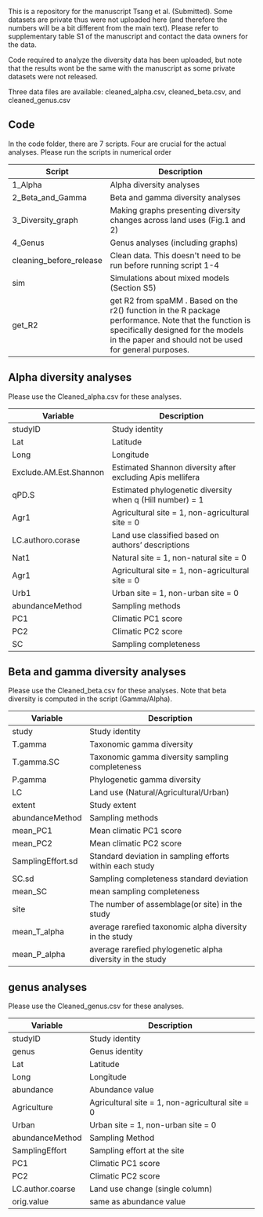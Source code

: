 
<!-- README.md is generated from README.Rmd. Please edit that file -->

This is a repository for the manuscript Tsang et al. (Submitted). Some
datasets are private thus were not uploaded here (and therefore the numbers will be a bit different from the main text). Please refer to
supplementary table S1 of the manuscript and contact the data owners for
the data.

Code required to analyze the diversity data has been uploaded, but note
that the results wont be the same with the manuscript as some private
datasets were not released.

Three data files are available: cleaned_alpha.csv, cleaned_beta.csv, and
cleaned_genus.csv

## Code

In the code folder, there are 7 scripts. Four are crucial for the actual analyses. Please run the scripts in
numerical order

| Script            | Description                                                                 |
|-------------------|-----------------------------------------------------------------------------|
| 1_Alpha           | Alpha diversity analyses                                                    |
| 2_Beta_and_Gamma  | Beta and gamma diversity analyses                                           |
| 3_Diversity_graph | Making graphs presenting diversity changes across land uses (Fig.1 and 2)   |
| 4_Genus           | Genus analyses (including graphs)                                           |
| cleaning_before_release | Clean data. This doesn't need to be run before running script 1-4 |
| sim               | Simulations about mixed models (Section S5)                                 |
| get_R2            | get R2 from spaMM . Based on the r2() function in the R package performance. Note that the function is specifically designed for the models in the paper and should not be used for general purposes. |

## Alpha diversity analyses

Please use the Cleaned_alpha.csv for these analyses.

| Variable               | Description                                                |
|------------------------|------------------------------------------------------------|
| studyID                | Study identity                                             |
| Lat                    | Latitude                                                   |
| Long                   | Longitude                                                  |
| Exclude.AM.Est.Shannon | Estimated Shannon diversity after excluding Apis mellifera |
| qPD.S                  | Estimated phylogenetic diversity when q (Hill number) = 1  |
| Agr1                   | Agricultural site = 1, non-agricultural site = 0           |
| LC.authoro.corase      | Land use classified based on authors’ descriptions         |
| Nat1                   | Natural site = 1, non-natural site = 0                     |
| Agr1                   | Agricultural site = 1, non-agricultural site = 0           |
| Urb1                   | Urban site = 1, non-urban site = 0                         |
| abundanceMethod        | Sampling methods                                           |
| PC1                    | Climatic PC1 score                                         |
| PC2                    | Climatic PC2 score                                         |
| SC                     | Sampling completeness                                      |

## Beta and gamma diversity analyses

Please use the Cleaned_beta.csv for these analyses. Note that beta
diversity is computed in the script (Gamma/Alpha).

| Variable          | Description                                                |
|-------------------|------------------------------------------------------------|
| study             | Study identity                                             |
| T.gamma           | Taxonomic gamma diversity                                  |
| T.gamma.SC        | Taxonomic gamma diversity sampling completeness            |
| P.gamma           | Phylogenetic gamma diversity                               |
| LC                | Land use (Natural/Agricultural/Urban)                      |
| extent            | Study extent                                               |
| abundanceMethod   | Sampling methods                                           |
| mean_PC1          | Mean climatic PC1 score                                    |
| mean_PC2          | Mean climatic PC2 score                                    |
| SamplingEffort.sd | Standard deviation in sampling efforts within each study   |
| SC.sd             | Sampling completeness standard deviation                   |
| mean_SC           | mean sampling completeness                                 |
| site              | The number of assemblage(or site) in the study             |
| mean_T_alpha      | average rarefied taxonomic alpha diversity in the study    |
| mean_P_alpha      | average rarefied phylogenetic alpha diversity in the study |

## genus analyses

Please use the Cleaned_genus.csv for these analyses.

| Variable         | Description                                      |
|------------------|--------------------------------------------------|
| studyID          | Study identity                                   |
| genus            | Genus identity                                   |
| Lat              | Latitude                                         |
| Long             | Longitude                                        |
| abundance        | Abundance value                                  |
| Agriculture      | Agricultural site = 1, non-agricultural site = 0 |
| Urban            | Urban site = 1, non-urban site = 0               |
| abundanceMethod  | Sampling Method                                  |
| SamplingEffort   | Sampling effort at the site                      |
| PC1              | Climatic PC1 score                               |
| PC2              | Climatic PC2 score                               |
| LC.author.coarse | Land use change (single column)                  |
| orig.value       | same as abundance value                          |
